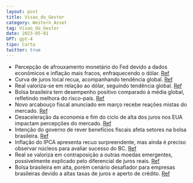 ```yaml
---
layout: post
title: Visao_do_Gestor
category: Western_Asset
tag: Visao_do_Gestor
date: 2023-05-01
GPT: gpt-4
tipo: Carta
twitter: true
---
```


- Percepção de afrouxamento monetário do Fed devido a dados econômicos e inflação mais fracos, enfraquecendo o dólar.
<a href="#" onclick="search_on_pdf('Visão do GestorNewsletter MensalSumário   Ganhou força a percepção de um in-ício de afrouxamento')">Ref</a>
- Curva de juros local recua, acompanhando tendência global.
<a href="#" onclick="search_on_pdf('dólar.   A curva de juros local recuou mais uma vez, seguindo a tendência global.   O real també')">Ref</a>
- Real valoriza-se em relação ao dólar, seguindo tendência global.
<a href="#" onclick="search_on_pdf('dólar.   A curva de juros local recuou mais uma vez, seguindo a tendência global.   O real també')">Ref</a>
- Bolsa brasileira tem desempenho positivo comparado à média global, refletindo melhora do risco-país.
<a href="#" onclick="search_on_pdf('BolsaA bolsa brasileira apresentou boa performance relativa no mês, subindo 3,5% em dólar e 1,9% e')">Ref</a>
- Novo arcabouço fiscal anunciado em março recebe reações mistas do mercado.
<a href="#" onclick="search_on_pdf('as empresas.Fatos Que Marcaram Os Mercados No MêsRenda Fixa    Câmbio BolsaO novo arcabouço fis')">Ref</a>
- Desaceleração da economia e fim do ciclo de alta dos juros nos EUA impactam percepções do mercado.
<a href="#" onclick="search_on_pdf('Reflexos da crise bancária nos EUA fizeram crescer a percepção de desaceleração da economia e fim d')">Ref</a>
- Intenção do governo de rever benefícios fiscais afeta setores na bolsa brasileira.
<a href="#" onclick="search_on_pdf('Reflexos da crise bancária nos EUA fizeram crescer a percepção de desaceleração da economia e fim d')">Ref</a>
- Inflação do IPCA apresenta recuo surpreendente, mas ainda é preciso observar núcleos para avaliar sucesso do BC.
<a href="#" onclick="search_on_pdf('está bastante alto. É preciso que os núcleos mostrem uma tendência mais firme de queda para que o B')">Ref</a>
- Real se valoriza em contraposição a outras moedas emergentes, possivelmente explicado pelo diferencial de juros reais.
<a href="#" onclick="search_on_pdf('continuou atuando para a desvalorização do dólar, mas a performance da moeda brasileira tem chamado')">Ref</a>
- Bolsa brasileira em alta, porém cenário desafiador para empresas brasileiras devido a altas taxas de juros e aperto de crédito.
<a href="#" onclick="search_on_pdf('Reflexos da crise bancária nos EUA fizeram crescer a percepção de desaceleração da economia e fim d')">Ref</a>
